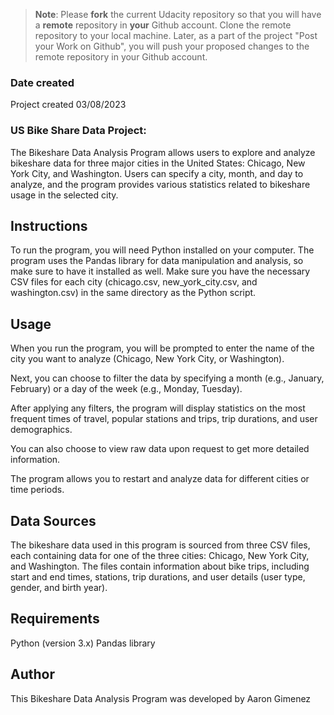 >**Note**: Please **fork** the current Udacity repository so that you will have a **remote** repository in **your** Github account. Clone the remote repository to your local machine. Later, as a part of the project "Post your Work on Github", you will push your proposed changes to the remote repository in your Github account.

### Date created
Project created 03/08/2023

### US Bike Share Data Project:
The Bikeshare Data Analysis Program allows users to explore and analyze bikeshare data for three major cities in the United States: Chicago, New York City, and Washington. Users can specify a city, month, and day to analyze, and the program provides various statistics related to bikeshare usage in the selected city.
## Instructions
To run the program, you will need Python installed on your computer. The program uses the Pandas library for data manipulation and analysis, so make sure to have it installed as well.
Make sure you have the necessary CSV files for each city (chicago.csv, new_york_city.csv, and washington.csv) in the same directory as the Python script.
## Usage
When you run the program, you will be prompted to enter the name of the city you want to analyze (Chicago, New York City, or Washington).

Next, you can choose to filter the data by specifying a month (e.g., January, February) or a day of the week (e.g., Monday, Tuesday).

After applying any filters, the program will display statistics on the most frequent times of travel, popular stations and trips, trip durations, and user demographics.

You can also choose to view raw data upon request to get more detailed information.

The program allows you to restart and analyze data for different cities or time periods.

## Data Sources
The bikeshare data used in this program is sourced from three CSV files, each containing data for one of the three cities: Chicago, New York City, and Washington. The files contain information about bike trips, including start and end times, stations, trip durations, and user details (user type, gender, and birth year).

## Requirements
Python (version 3.x)
Pandas library

## Author
This Bikeshare Data Analysis Program was developed by Aaron Gimenez
